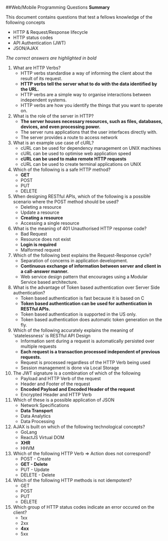 ##Web/Mobile Programming Questions
**Summary**

This document contains questions that test a fellows knowledge of the following concepts

- HTTP & Request/Response lifecycle
- HTTP status codes
- API Authentication (JWT)
- JSON/AJAX

_The correct answers are highlighted in bold_

1. What are HTTP Verbs?
	- HTTP verbs standardise a way of informing the client about the result of its request.
	- **HTTP verbs tell the server what to do with the data identified by the URL.**
	- HTTP verbs are a simple way to organise interactions between independent systems.
	- HTTP verbs are how you identify the things that you want to operate on.
2. What is the role of the server in HTTP?
	- **The server houses necessary resources, such as files, databases, devices, and even processing power.**
	- The server runs applications that the user interfaces directly with.
	- The server provides a route to access network
3. What is an example use case of cURL?
	- cURL can be used for dependency management on UNIX machines
	- cURL can be used to optimise web application speed
	- **cURL can be used to make remote HTTP requests**
	- cURL can be used to create terminal applications on UNIX
4. Which of the following is a safe HTTP method?
	- **GET**
	- POST
	- PUT
	- DELETE
5. When designing RESTful APIs, which of the following is a possible scenario where the POST method should be used?
	- Deleting a resource
	- Update a resource
	- **Creating a resource**
	- Accessing a single resource
6. What is the meaning of 401 Unauthorised HTTP response code?
	- Bad Request
	- Resource does not exist
	- **Login is required**
	- Malformed request
7. Which of the following best explains the Request-Response cycle?
	- Separation of concerns in application development.
	- **Continuous exchange of information between server and client in a call-answer manner.**
	- Web service design pattern that encourages using a Modular Service based architecture.
8. What is the advantage of Token based authentication over Server Side authentication?
	- Token based authentication is fast because it is based on C
	- **Token based authentication can be used for authentication in RESTful APIs.**
	- Token based authentication is supported in the US only.
	- Token based authentication does automatic token generation on the fly.
9. Which of the following accurately explains the meaning of 'statelessness' is RESTful API Design
	- Information sent during a request is automatically persisted over multiple requests
	- **Each request is a transaction processed independent of previous requests.**
	- Request is processed regardless of the HTTP Verb being used
	- Session management is done via Local Storage
11. The JWT signature is a combination of which of the following
	- Payload and HTTP Verb of the request
	- Header and Footer of the request
	- **Encoded Payload and Encoded Header of the request**
	- Encrypted Header and HTTP Verb
12. Which of these is a possible application of JSON
	- Network Specifications
	- **Data Transport**
	- Data Analytics
	- Data Processing
13. AJAX is built on which of the following technological concepts?
	- GoLang
	- ReactJS Virtual DOM
	- **XHR**
	- HHVM
14. Which of the following HTTP Verb => Action does not correspond?
	- POST - Create
	- **GET - Delete**
	- PUT - Update
	- DELETE - Delete
15. Which of the following HTTP methods is not idempotent?
	- GET
	- POST
	- PUT
	- DELETE
16. Which group of HTTP status codes indicate an error occured on the client?
	- 1xx
	- 2xx
	- **4xx**
	- 5xx
